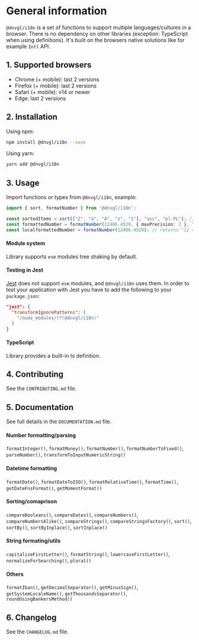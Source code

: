 # General information

`@dnvgl/i18n` is a set of functions to support multiple languages/cultures in a browser. There is no dependency on other libraries (exception: TypeScript when using definitions). It's built on the browsers native solutions like for example `Intl` API.

## 1. Supported browsers

- Chrome (+ mobile): last 2 versions
- Firefox (+ mobile): last 2 versions
- Safari (+ mobile): v14 or newer
- Edge: last 2 versions

## 2. Installation

Using npm:
```bash
npm install @dnvgl/i18n --save
```

Using yarn:
```bash
yarn add @dnvgl/i18n
```

## 3. Usage

Import functions or types from `@dnvgl/i18n`, example:
```typescript
import { sort, formatNumber } from '@dnvgl/i18n';

const sortedItems = sort(["Z", "a", "A", "z", "ś"], "asc", "pl-PL"); // returns ["a", "A", "ś", "z", "Z"]
const formattedNumber = formatNumber(12486.4529, { maxPrecision: 2 }, "de-DE"); // returns "12.486,45"
const localformattedNumber = formatNumber(12486.4529); // returns "12 486,4529" using local brower culture (in this case 'pl-PL'); any culture can be supported out of the box
```

#### Module system
Library supports `esm` modules tree shaking by default.

#### Testing in Jest
[Jest](https://jestjs.io/) does not support `esm` modules, and `@dnvgl/i18n` uses them. In order to test your application with Jest you have to add the following to your `package.json`:
```json
"jest": {
  "transformIgnorePatterns": [
    "/node_modules/(?!@dnvgl/i18n)"
  ]
}
```

#### TypeScript
Library provides a built-in ts definition.

## 4. Contributing
See the `CONTRIBUTING.md` file.

## 5. Documentation
See full details in the `DOCUMENTATION.md` file.

#### Number formatting/parsing
`formatInteger()`, `formatMoney()`, `formatNumber()`, `formatNumberToFixed()`, `parseNumber()`, `transformToInputNumericString()`

#### Datetime formatting
`formatDate()`, `formatDateToISO()`, `formatRelativeTime()`, `formatTime()`, `getDateFnsFormat()`, `getMomentFormat()`

#### Sorting/comaprison
`compareBooleans()`, `compareDates()`, `compareNumbers()`, `compareNumbersAlike()`, `compareStrings()`, `compareStringsFactory()`, `sort()`, `sortBy()`, `sortByInplace()`, `sortInplace()`

#### String formating/utils
`capitalizeFirstLetter()`, `formatString()`, `lowercaseFirstLetter()`, `normalizeForSearching()`, `plural()`

#### Others
`formatIban()`, `getDecimalSeparator()`, `getMinusSign()`, `getSystemLocaleName()`, `getThousandsSeparator()`, `roundUsingBankersMethod()`

## 6. Changelog
See the `CHANGELOG.md` file.